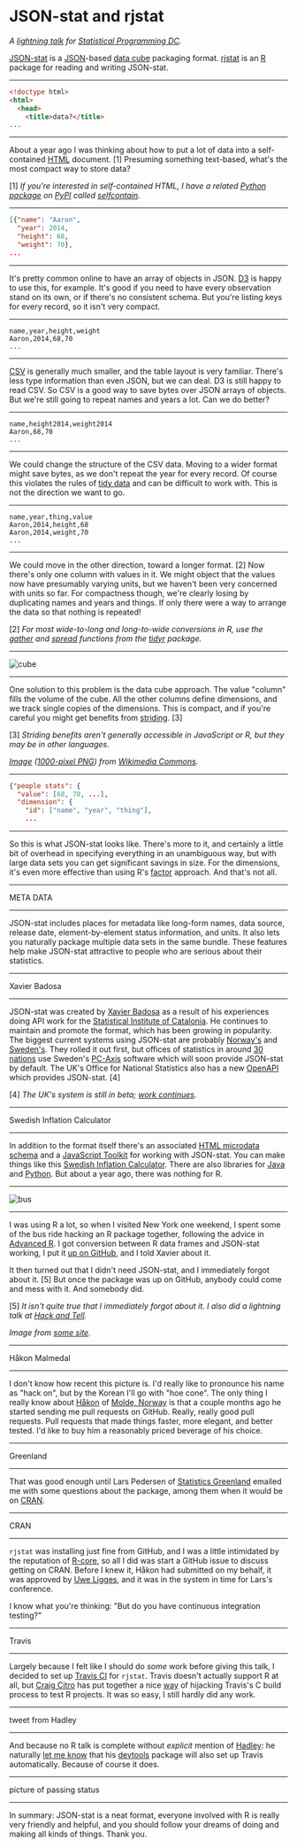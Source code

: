 # JSON-stat and rjstat

*A [lightning talk](http://www.meetup.com/stats-prog-dc/events/177772502/) for [Statistical Programming DC](http://www.meetup.com/stats-prog-dc/).*

[JSON-stat](http://json-stat.org/) is a [JSON](http://json.org/)-based [data cube](http://en.wikipedia.org/wiki/Data_cube) packaging format. [rjstat](https://github.com/ajschumacher/rjstat) is an [R](http://www.r-project.org/) package for reading and writing JSON-stat.


-----

```html
<!doctype html>
<html>
  <head>
    <title>data?</title>
...
```

-----

About a year ago I was thinking about how to put a lot of data into a self-contained [HTML](http://en.wikipedia.org/wiki/HTML) document. [1] Presuming something text-based, what's the most compact way to store data?

[1] *If you're interested in self-contained HTML, I have a related [Python](https://www.python.org/) [package](https://pypi.python.org/pypi/selfcontain/) on [PyPI](https://pypi.python.org/) called [selfcontain](https://github.com/ajschumacher/selfcontain).*


-----

```json
[{"name": "Aaron",
  "year": 2014,
  "height": 68,
  "weight": 70},
...
```

-----

It's pretty common online to have an array of objects in JSON. [D3](http://d3js.org/) is happy to use this, for example. It's good if you need to have every observation stand on its own, or if there's no consistent schema. But you're listing keys for every record, so it isn't very compact.


-----

```nohighlight
name,year,height,weight
Aaron,2014,68,70
...
```

-----

[CSV](http://en.wikipedia.org/wiki/Comma-separated_values) is generally much smaller, and the table layout is very familiar. There's less type information than even JSON, but we can deal. D3 is still happy to read CSV. So CSV is a good way to save bytes over JSON arrays of objects. But we're still going to repeat names and years a lot. Can we do better?


-----

```nohighlight
name,height2014,weight2014
Aaron,68,70
...
```

-----

We could change the structure of the CSV data. Moving to a wider format might save bytes, as we don't repeat the year for every record. Of course this violates the rules of [tidy data](http://vita.had.co.nz/papers/tidy-data.pdf) and can be difficult to work with. This is not the direction we want to go.


-----

```nohighlight
name,year,thing,value
Aaron,2014,height,68
Aaron,2014,weight,70
...
```

-----

We could move in the other direction, toward a longer format. [2] Now there's only one column with values in it. We might object that the values now have presumably varying units, but we haven't been very concerned with units so far. For compactness though, we're clearly losing by duplicating names and years and things. If only there were a way to arrange the data so that nothing is repeated!

[2] *For most wide-to-long and long-to-wide conversions in R, use the [gather](http://rpackages.ianhowson.com/cran/tidyr/man/gather.html) and [spread](http://rpackages.ianhowson.com/cran/tidyr/man/spread.html) functions from the [tidyr](https://github.com/hadley/tidyr) package.*


-----

![cube](cube.png)

-----

One solution to this problem is the data cube approach. The value "column" fills the volume of the cube. All the other columns define dimensions, and we track single copies of the dimensions. This is compact, and if you're careful you might get benefits from [striding](http://en.wikipedia.org/wiki/Stride_of_an_array). [3]

[3] *Striding benefits aren't generally accessible in JavaScript or R, but they may be in other languages.*

*[Image](http://commons.wikimedia.org/wiki/File:Necker_cube.svg) ([1000-pixel PNG](http://upload.wikimedia.org/wikipedia/commons/thumb/e/e7/Necker_cube.svg/1000px-Necker_cube.svg.png)) from [Wikimedia Commons](http://commons.wikimedia.org/).*


-----

```json
{"people stats": {
  "value": [68, 70, ...],
  "dimension": {
    "id": ["name", "year", "thing"],
    ...
```

-----

So this is what JSON-stat looks like. There's more to it, and certainly a little bit of overhead in specifying everything in an unambiguous way, but with large data sets you can get significant savings in size. For the dimensions, it's even more effective than using R's [factor](http://www.stat.berkeley.edu/~s133/factors.html) approach. And that's not all.


-----

META DATA

-----

JSON-stat includes places for metadata like long-form names, data source, release date, element-by-element status information, and units. It also lets you naturally package multiple data sets in the same bundle. These features help make JSON-stat attractive to people who are serious about their statistics.


-----

Xavier Badosa

-----

JSON-stat was created by [Xavier Badosa](https://twitter.com/badosa) as a result of his experiences doing API work for the [Statistical Institute of Catalonia](http://www.idescat.cat/en/). He continues to maintain and promote the format, which has been growing in popularity. The biggest current systems using JSON-stat are probably [Norway's](http://data.ssb.no/api/?lang=en) and [Sweden's](http://www.scb.se/en_/About-us/Open-data-API/API-for-the-Statistical-Database-/). They rolled it out first, but offices of statistics in around [30 nations](http://www.scb.se/sv_/PC-Axis/Programs/PX-Web/PX-Web-examples/) use Sweden's [PC-Axis](http://www.scb.se/sv_/PC-Axis/Start/) software which will soon provide JSON-stat by default. The UK's Office for National Statistics also has a new [OpenAPI](https://www.ons.gov.uk/ons/apiservice/web/apiservice/home) which provides JSON-stat. [4]

[4] *The UK's system is still in beta; [work continues](https://github.com/ONSdigital/rjstat/issues/1#issuecomment-60169917).*


-----

Swedish Inflation Calculator

-----

In addition to the format itself there's an associated [HTML microdata schema](http://json-stat.org/schema/) and a [JavaScript Toolkit](http://json-stat.com/) for working with JSON-stat. You can make things like this [Swedish Inflation Calculator](http://bl.ocks.org/badosa/20735ba5bbecbc079d78). There are also libraries for [Java](https://github.com/hamnis/json-stat.java) and [Python](https://pypi.python.org/pypi/pyjstat/). But about a year ago, there was nothing for R.


-----

![bus](bus.png)

-----

I was using R a lot, so when I visited New York one weekend, I spent some of the bus ride hacking an R package together, following the advice in [Advanced R](http://adv-r.had.co.nz/). I got conversion between R data frames and JSON-stat working, I put it [up on GitHub](https://github.com/ajschumacher/rjstat), and I told Xavier about it.

It then turned out that I didn't need JSON-stat, and I immediately forgot about it. [5] But once the package was up on GitHub, anybody could come and mess with it. And somebody did.

[5] *It isn't quite true that I immediately forgot about it. I also did a lightning talk at [Hack and Tell](http://dc.hackandtell.org/2013/11/21/round-3.html).*

*Image from [some site](http://agendadirectaonline.com/wp-content/uploads/2012/06/Bus-up-to-55-pax..png).*


-----

Håkon Malmedal

-----

I don't know how recent this picture is. I'd really like to pronounce his name as "hack on", but by the Korean I'll go with "hoe cone". The only thing I really know about [Håkon](https://twitter.com/hmalmedal) of [Molde, Norway](http://en.wikipedia.org/wiki/Molde) is that a couple months ago he started sending me pull requests on GitHub. Really, really good pull requests. Pull requests that made things faster, more elegant, and better tested. I'd like to buy him a reasonably priced beverage of his choice.


-----

Greenland

-----

That was good enough until Lars Pedersen of [Statistics Greenland](http://www.stat.gl/default.asp?lang=en) emailed me with some questions about the package, among them when it would be on [CRAN](http://cran.r-project.org/submit.html).


-----

CRAN

-----

`rjstat` was installing just fine from GitHub, and I was a little intimidated by the reputation of [R-core](http://www.r-project.org/contributors.html), so all I did was start a GitHub issue to discuss getting on CRAN. Before I knew it, Håkon had submitted on my behalf, it was approved by [Uwe Ligges](http://www.statistik.tu-dortmund.de/ligges.html), and it was in the system in time for Lars's conference.

I know what you're thinking: "But do you have continuous integration testing?"


-----

Travis

-----

Largely because I felt like I should do *some* work before giving this talk, I decided to set up [Travis CI](https://travis-ci.org/) for `rjstat`. Travis doesn't actually support R at all, but [Craig Citro](https://github.com/craigcitro) has put together a nice [way](https://github.com/craigcitro/r-travis) of hijacking Travis's C build process to test R projects. It was so easy, I still hardly did any work.


-----

tweet from Hadley

-----

And because no R talk is complete without *explicit* mention of [Hadley](https://twitter.com/hadleywickham): he naturally [let me know](https://twitter.com/hadleywickham/status/521303521036349440) that his [devtools](https://github.com/hadley/devtools) package will also set up Travis automatically. Because of course it does.


-----

picture of passing status

-----

In summary: JSON-stat is a neat format, everyone involved with R is really very friendly and helpful, and you should follow your dreams of doing and making all kinds of things. Thank you.
